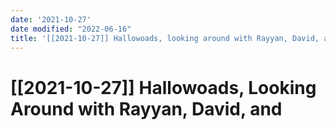 ```yaml
---
date: '2021-10-27'
date modified: "2022-06-16"
title: '[[2021-10-27]] Hallowoads, looking around with Rayyan, David, and'
---
```


# [[2021-10-27]] Hallowoads, Looking Around with Rayyan, David, and
